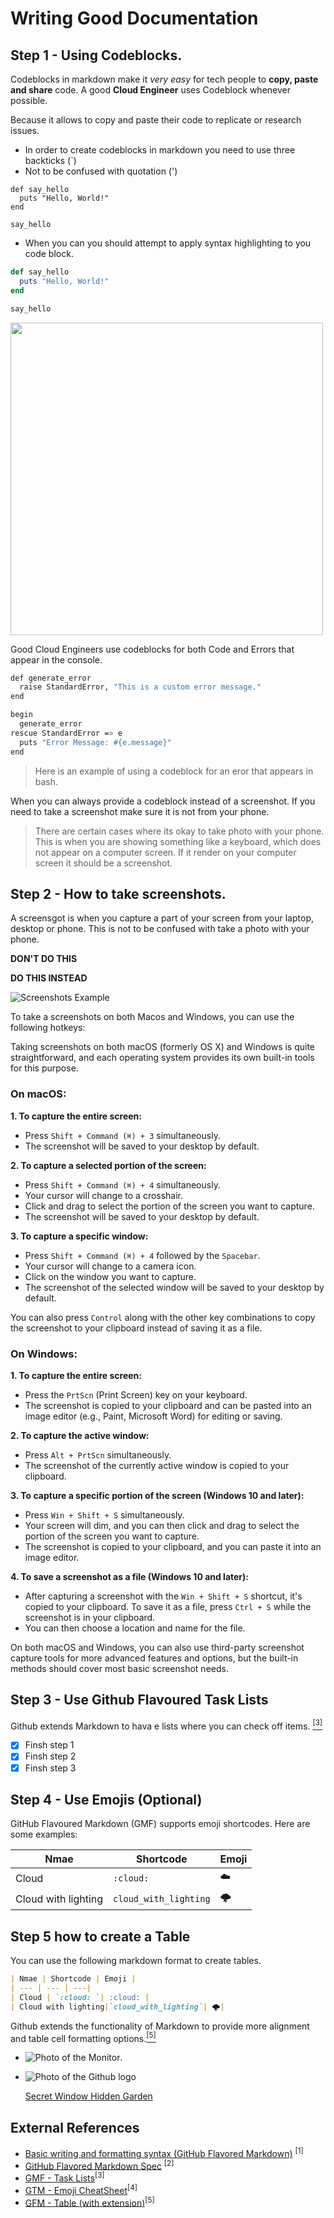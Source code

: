 # Writing Good Documentation

## Step 1 - Using Codeblocks.

Codeblocks in markdown make it *very easy* for tech people to **copy, paste and share** code.
A good **Cloud Engineer** uses Codeblock whenever possible.

Because it allows to copy and paste their code to replicate or research issues.


- In order to create codeblocks in markdown you need to use three backticks (`) 
- Not to be confused with quotation (')

```
def say_hello
  puts "Hello, World!"
end

say_hello
```


- When you can you should attempt to apply syntax highlighting to you code block.

```ruby
def say_hello
  puts "Hello, World!"
end

say_hello
```

<img width="500" src="assets/githib.png"/>

Good Cloud Engineers use codeblocks for both Code and Errors that appear in the console.

```bash
def generate_error
  raise StandardError, "This is a custom error message."
end

begin
  generate_error
rescue StandardError => e
  puts "Error Message: #{e.message}"
end
```
> Here is an example of using a codeblock for an eror that appears in bash.

When you can always provide a codeblock instead of a screenshot.
If you need to take a screenshot make sure it is not from your phone.

> There are certain cases where its okay to take photo with your phone. This is when you are showing something like  a keyboard, which does not appear on a computer screen. If it render on your computer screen it should be  a screenshot.

## Step 2 - How to take screenshots.

A screensgot is when you capture a part of your screen from your laptop, desktop or phone. 
This is not to be confused with take a photo with your phone.

**DON'T DO THIS**



**DO THIS INSTEAD**

![Screenshots Example](assets/EXAMPLE.png)


To take a screenshots on both Macos and Windows, you can use the following hotkeys:

Taking screenshots on both macOS (formerly OS X) and Windows is quite straightforward, and each operating system provides its own built-in tools for this purpose.

### On macOS:

**1. To capture the entire screen:**
   - Press `Shift + Command (⌘) + 3` simultaneously.
   - The screenshot will be saved to your desktop by default.

**2. To capture a selected portion of the screen:**
   - Press `Shift + Command (⌘) + 4` simultaneously.
   - Your cursor will change to a crosshair.
   - Click and drag to select the portion of the screen you want to capture.
   - The screenshot will be saved to your desktop by default.

**3. To capture a specific window:**
   - Press `Shift + Command (⌘) + 4` followed by the `Spacebar`.
   - Your cursor will change to a camera icon.
   - Click on the window you want to capture.
   - The screenshot of the selected window will be saved to your desktop by default.

You can also press `Control` along with the other key combinations to copy the screenshot to your clipboard instead of saving it as a file.

### On Windows:

**1. To capture the entire screen:**
   - Press the `PrtScn` (Print Screen) key on your keyboard.
   - The screenshot is copied to your clipboard and can be pasted into an image editor (e.g., Paint, Microsoft Word) for editing or saving.

**2. To capture the active window:**
   - Press `Alt + PrtScn` simultaneously.
   - The screenshot of the currently active window is copied to your clipboard.

**3. To capture a specific portion of the screen (Windows 10 and later):**
   - Press `Win + Shift + S` simultaneously.
   - Your screen will dim, and you can then click and drag to select the portion of the screen you want to capture.
   - The screenshot is copied to your clipboard, and you can paste it into an image editor.

**4. To save a screenshot as a file (Windows 10 and later):**
   - After capturing a screenshot with the `Win + Shift + S` shortcut, it's copied to your clipboard. To save it as a file, press `Ctrl + S` while the screenshot is in your clipboard.
   - You can then choose a location and name for the file.

On both macOS and Windows, you can also use third-party screenshot capture tools for more advanced features and options, but the built-in methods should cover most basic screenshot needs.

## Step 3 - Use Github Flavoured Task Lists

Github extends Markdown to hava e lists where you can check off items. [<sup>[3]</sup>](#external-references)

- [x] Finsh step 1
- [x] Finsh step 2
- [x] Finsh step 3

## Step 4 - Use Emojis (Optional)
GitHub Flavoured Markdown (GMF) supports emoji shortcodes.
Here are some examples:

| Nmae | Shortcode | Emoji |
| --- | --- | ---|
| Cloud | `:cloud: `| :cloud: |
| Cloud with lighting|`cloud_with_lighting`| 🌩️|


## Step 5 how to create a Table
You can use the following markdown format to create tables.
```md
| Nmae | Shortcode | Emoji |
| --- | --- | ---|
| Cloud | `:cloud: `| :cloud: |
| Cloud with lighting|`cloud_with_lighting`| 🌩️|
```

Github extends the functionality of Markdown to provide more alignment and table cell formatting options.[<sup>[5]</sup>](#external-references)

- ![Photo of the Monitor](assets/Screenshot.png).
- ![Photo of the Github logo](assets/githib.png)


  [Secret Window Hidden Garden](secret-window/hidden_garden)



## External References
- [Basic writing and formatting syntax (GitHub Flavored Markdown)](https://docs.github.com/en/get-started/writing-on-github/getting-started-with-writing-and-formatting-on-github/basic-writing-and-formatting-syntax#styling-text.) <sup>[1]</sup> 
- [GitHub Flavored Markdown Spec](https://github.github.com/gfm/) <sup>[2]</sup>
- [GMF - Task Lists](https://docs.github.com/en/get-started/writing-on-github/getting-started-with-writing-and-formatting-on-github/basic-writing-and-formatting-syntax#task-lists)<sup>[3]</sup>
- [GTM - Emoji CheatSheet](https://github.com/ikatyang/emoji-cheat-sheet)<sup>[4]</sup>
- [GFM - Table (with extension)](https://github.github.com/gfm/#tables-extension-)<sup>[5]</sup>
